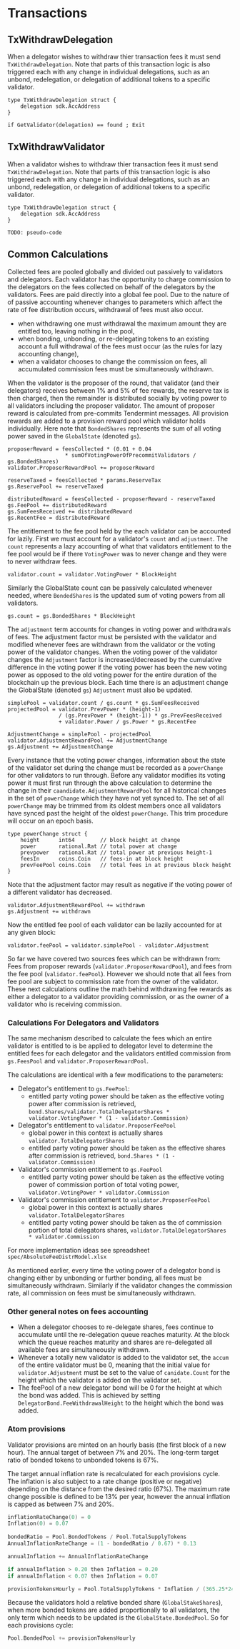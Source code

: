 # Transactions

## TxWithdrawDelegation

When a delegator wishes to withdraw thier transaction fees it must send
`TxWithdrawDelegation`. Note that parts of this transaction logic is also
triggered each with any change in individual delegations, such as an unbond,
redelegation, or delegation of additional tokens to a specific validator.  

```golang
type TxWithdrawDelegation struct {
    delegation sdk.AccAddress
}
```

```
if GetValidator(delegation) == found ; Exit 

```

## TxWithdrawValidator

When a validator wishes to withdraw thier transaction fees it must send
`TxWithdrawDelegation`. Note that parts of this transaction logic is also
triggered each with any change in individual delegations, such as an unbond,
redelegation, or delegation of additional tokens to a specific validator.  

```golang
type TxWithdrawDelegation struct {
    delegation sdk.AccAddress
}
```

```
TODO: pseudo-code
```

## Common Calculations

Collected fees are pooled globally and divided out passively to validators and
delegators. Each validator has the opportunity to charge commission to the
delegators on the fees collected on behalf of the delegators by the validators.
Fees are paid directly into a global fee pool. Due to the nature of of passive
accounting whenever changes to parameters which affect the rate of fee
distribution occurs, withdrawal of fees must also occur. 
 
 - when withdrawing one must withdrawal the maximum amount they are entitled
   too, leaving nothing in the pool, 
 - when bonding, unbonding, or re-delegating tokens to an existing account a
   full withdrawal of the fees must occur (as the rules for lazy accounting
   change), 
 - when a validator chooses to change the commission on fees, all accumulated 
   commission fees must be simultaneously withdrawn.

When the validator is the proposer of the round, that validator (and their
delegators) receives between 1% and 5% of fee rewards, the reserve tax is then
charged, then the remainder is distributed socially by voting power to all
validators including the proposer validator.  The amount of proposer reward is
calculated from pre-commits Tendermint messages. All provision rewards are
added to a provision reward pool which validator holds individually. Here note
that `BondedShares` represents the sum of all voting power saved in the
`GlobalState` (denoted `gs`).

```
proposerReward = feesCollected * (0.01 + 0.04 
                  * sumOfVotingPowerOfPrecommitValidators / gs.BondedShares)
validator.ProposerRewardPool += proposerReward

reserveTaxed = feesCollected * params.ReserveTax
gs.ReservePool += reserveTaxed

distributedReward = feesCollected - proposerReward - reserveTaxed
gs.FeePool += distributedReward
gs.SumFeesReceived += distributedReward
gs.RecentFee = distributedReward
```

The entitlement to the fee pool held by the each validator can be accounted for
lazily.  First we must account for a validator's `count` and `adjustment`. The
`count` represents a lazy accounting of what that validators entitlement to the
fee pool would be if there `VotingPower` was to never change and they were to
never withdraw fees. 

``` 
validator.count = validator.VotingPower * BlockHeight
``` 

Similarly the GlobalState count can be passively calculated whenever needed,
where `BondedShares` is the updated sum of voting powers from all validators.

``` 
gs.count = gs.BondedShares * BlockHeight
``` 

The `adjustment` term accounts for changes in voting power and withdrawals of
fees. The adjustment factor must be persisted with the validator and modified
whenever fees are withdrawn from the validator or the voting power of the
validator changes. When the voting power of the validator changes the
`Adjustment` factor is increased/decreased by the cumulative difference in the
voting power if the voting power has been the new voting power as opposed to
the old voting power for the entire duration of the blockchain up the previous
block. Each time there is an adjustment change the GlobalState (denoted `gs`)
`Adjustment` must also be updated.

```
simplePool = validator.count / gs.count * gs.SumFeesReceived
projectedPool = validator.PrevPower * (height-1) 
                / (gs.PrevPower * (height-1)) * gs.PrevFeesReceived
                + validator.Power / gs.Power * gs.RecentFee

AdjustmentChange = simplePool - projectedPool
validator.AdjustmentRewardPool += AdjustmentChange
gs.Adjustment += AdjustmentChange
```

Every instance that the voting power changes, information about the state of
the validator set during the change must be recorded as a `powerChange` for
other validators to run through. Before any validator modifies its voting power
it must first run through the above calculation to determine the change in
their `caandidate.AdjustmentRewardPool` for all historical changes in the set
of `powerChange` which they have not yet synced to.  The set of all
`powerChange` may be trimmed from its oldest members once all validators have
synced past the height of the oldest `powerChange`.  This trim procedure will
occur on an epoch basis.  

```golang
type powerChange struct {
    height      int64        // block height at change
    power       rational.Rat // total power at change
    prevpower   rational.Rat // total power at previous height-1 
    feesIn      coins.Coin   // fees-in at block height
    prevFeePool coins.Coin   // total fees in at previous block height
}
```

Note that the adjustment factor may result as negative if the voting power of a
different validator has decreased.  

``` 
validator.AdjustmentRewardPool += withdrawn
gs.Adjustment += withdrawn
``` 

Now the entitled fee pool of each validator can be lazily accounted for at 
any given block:

```
validator.feePool = validator.simplePool - validator.Adjustment
```

So far we have covered two sources fees which can be withdrawn from: Fees from
proposer rewards (`validator.ProposerRewardPool`), and fees from the fee pool
(`validator.feePool`). However we should note that all fees from fee pool are
subject to commission rate from the owner of the validator. These next
calculations outline the math behind withdrawing fee rewards as either a
delegator to a validator providing commission, or as the owner of a validator
who is receiving commission.

### Calculations For Delegators and Validators

The same mechanism described to calculate the fees which an entire validator is
entitled to is be applied to delegator level to determine the entitled fees for
each delegator and the validators entitled commission from `gs.FeesPool` and
`validator.ProposerRewardPool`. 

The calculations are identical with a few modifications to the parameters:
 - Delegator's entitlement to `gs.FeePool`:
   - entitled party voting power should be taken as the effective voting power
     after commission is retrieved, 
     `bond.Shares/validator.TotalDelegatorShares * validator.VotingPower * (1 - validator.Commission)`
 - Delegator's entitlement to `validator.ProposerFeePool` 
   - global power in this context is actually shares
     `validator.TotalDelegatorShares`
   - entitled party voting power should be taken as the effective shares after
     commission is retrieved, `bond.Shares * (1 - validator.Commission)`
 - Validator's commission entitlement to `gs.FeePool` 
   - entitled party voting power should be taken as the effective voting power
     of commission portion of total voting power, 
     `validator.VotingPower * validator.Commission`
 - Validator's commission entitlement to `validator.ProposerFeePool` 
   - global power in this context is actually shares
     `validator.TotalDelegatorShares`
   - entitled party voting power should be taken as the of commission portion
     of total delegators shares, 
     `validator.TotalDelegatorShares * validator.Commission`

For more implementation ideas see spreadsheet `spec/AbsoluteFeeDistrModel.xlsx`

As mentioned earlier, every time the voting power of a delegator bond is
changing either by unbonding or further bonding, all fees must be
simultaneously withdrawn. Similarly if the validator changes the commission
rate, all commission on fees must be simultaneously withdrawn.  

### Other general notes on fees accounting

- When a delegator chooses to re-delegate shares, fees continue to accumulate
  until the re-delegation queue reaches maturity. At the block which the queue
  reaches maturity and shares are re-delegated all available fees are
  simultaneously withdrawn. 
- Whenever a totally new validator is added to the validator set, the `accum`
  of the entire validator must be 0, meaning that the initial value for
  `validator.Adjustment` must be set to the value of `canidate.Count` for the
  height which the validator is added on the validator set.
- The feePool of a new delegator bond will be 0 for the height at which the bond
  was added. This is achieved by setting `DelegatorBond.FeeWithdrawalHeight` to
  the height which the bond was added. 

### Atom provisions

Validator provisions are minted on an hourly basis (the first block of a new
hour). The annual target of between 7% and 20%. The long-term target ratio of
bonded tokens to unbonded tokens is 67%.

The target annual inflation rate is recalculated for each provisions cycle. The
inflation is also subject to a rate change (positive or negative) depending on
the distance from the desired ratio (67%). The maximum rate change possible is
defined to be 13% per year, however the annual inflation is capped as between
7% and 20%.

```go
inflationRateChange(0) = 0
Inflation(0) = 0.07
    
bondedRatio = Pool.BondedTokens / Pool.TotalSupplyTokens
AnnualInflationRateChange = (1 - bondedRatio / 0.67) * 0.13

annualInflation += AnnualInflationRateChange

if annualInflation > 0.20 then Inflation = 0.20
if annualInflation < 0.07 then Inflation = 0.07

provisionTokensHourly = Pool.TotalSupplyTokens * Inflation / (365.25*24)
```

Because the validators hold a relative bonded share (`GlobalStakeShares`), when
more bonded tokens are added proportionally to all validators, the only term
which needs to be updated is the `GlobalState.BondedPool`. So for each 
provisions cycle:

```go
Pool.BondedPool += provisionTokensHourly
```
